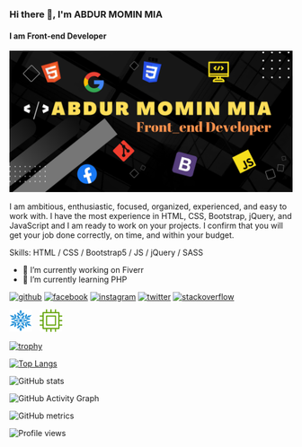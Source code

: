 ### Hi there 👋, I'm ABDUR MOMIN MIA
#### I am Front-end Developer
![I am Front-end Developer](https://github.com/momin178/momin178/blob/main/html-css-responsive-jquery-javascript-bootstrap-psd%20to%20html.jpg)

I am ambitious, enthusiastic, focused, organized, experienced, and easy to work with. I have the most experience in HTML, CSS, Bootstrap, jQuery, and JavaScript and I am ready to work on your projects. I confirm that you will get your job done correctly, on time, and within your budget.

Skills:  HTML / CSS / Bootstrap5 / JS / jQuery / SASS 

- 🔭 I’m currently working on Fiverr 
- 🌱 I’m currently learning PHP 


[<img src='https://cdn.jsdelivr.net/npm/simple-icons@3.0.1/icons/github.svg' alt='github' height='40'>](https://github.com/momin178)  [<img src='https://cdn.jsdelivr.net/npm/simple-icons@3.0.1/icons/facebook.svg' alt='facebook' height='40'>](https://www.facebook.com/momin178)  [<img src='https://cdn.jsdelivr.net/npm/simple-icons@3.0.1/icons/instagram.svg' alt='instagram' height='40'>](https://www.instagram.com/momin178/)  [<img src='https://cdn.jsdelivr.net/npm/simple-icons@3.0.1/icons/twitter.svg' alt='twitter' height='40'>](https://twitter.com/momin178)  [<img src='https://cdn.jsdelivr.net/npm/simple-icons@3.0.1/icons/stackoverflow.svg' alt='stackoverflow' height='40'>](https://stackoverflow.com/users/momin178)  

<a href='https://archiveprogram.github.com/'><img src='https://raw.githubusercontent.com/acervenky/animated-github-badges/master/assets/acbadge.gif' width='40' height='40'></a> <a href='https://docs.github.com/en/developers'><img src='https://raw.githubusercontent.com/acervenky/animated-github-badges/master/assets/devbadge.gif' width='40' height='40'></a> 

[![trophy](https://github-profile-trophy.vercel.app/?username=momin178)](https://github.com/ryo-ma/github-profile-trophy)

[![Top Langs](https://github-readme-stats.vercel.app/api/top-langs/?username=momin178)](https://github.com/anuraghazra/github-readme-stats)

![GitHub stats](https://github-readme-stats.vercel.app/api?username=momin178&show_icons=true)  

![GitHub Activity Graph](https://activity-graph.herokuapp.com/graph?username=momin178)  

![GitHub metrics](https://metrics.lecoq.io/momin178)  

![Profile views](https://gpvc.arturio.dev/momin178)  
